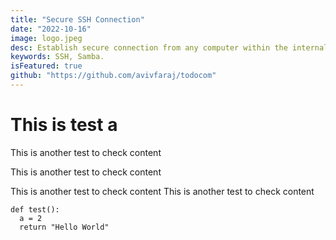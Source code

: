```yaml
---
title: "Secure SSH Connection"
date: "2022-10-16"
image: logo.jpeg
desc: Establish secure connection from any computer within the internal network.
keywords: SSH, Samba.
isFeatured: true
github: "https://github.com/avivfaraj/todocom"
---
```


# This is test a

This is another test to check content

This is another test to check content

This is another test to check content
This is another test to check content

```shell
def test():
  a = 2
  return "Hello World"
```
